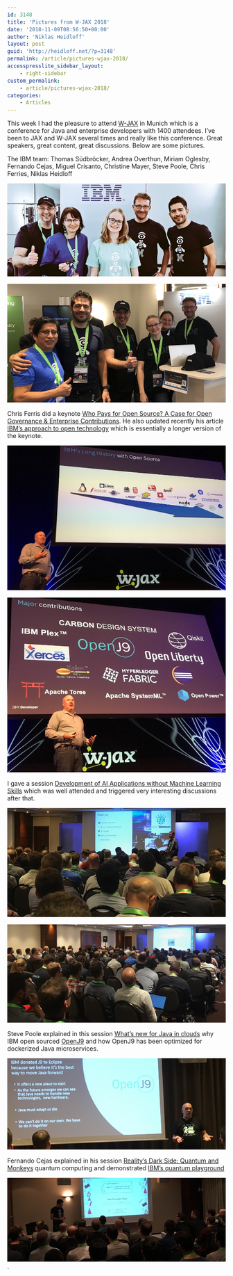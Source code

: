 ```yaml
---
id: 3148
title: 'Pictures from W-JAX 2018'
date: '2018-11-09T08:56:50+00:00'
author: 'Niklas Heidloff'
layout: post
guid: 'http://heidloff.net/?p=3148'
permalink: /article/pictures-wjax-2018/
accesspresslite_sidebar_layout:
    - right-sidebar
custom_permalink:
    - article/pictures-wjax-2018/
categories:
    - Articles
---
```


This week I had the pleasure to attend [W-JAX](http://jax.de) in Munich which is a conference for Java and enterprise developers with 1400 attendees. I’ve been to JAX and W-JAX several times and really like this conference. Great speakers, great content, great discussions. Below are some pictures.

The IBM team: Thomas Südbröcker, Andrea Overthun, Miriam Oglesby, Fernando Cejas, Miguel Crisanto, Christine Mayer, Steve Poole, Chris Ferries, Niklas Heidloff

![image](/assets/img/2018/11/wjax18-1.jpg)

![image](/assets/img/2018/11/wjax18-2.jpeg)

Chris Ferris did a keynote [Who Pays for Open Source? A Case for Open Governance &amp; Enterprise Contributions](https://jax.de/digital-transformation-innovation/who-pays-for-open-source-a-case-for-open-governance-enterprise-contributions/). He also updated recently his article [IBM’s approach to open technology](https://www.ibm.com/developerworks/cloud/library/cl-open-architecture-update/index.html) which is essentially a longer version of the keynote.

![image](/assets/img/2018/11/wjax18-5.jpeg)

![image](/assets/img/2018/11/wjax18-6.jpeg)

I gave a session [Development of AI Applications without Machine Learning Skills](https://jax.de/big-data-machine-learning/entwicklung-von-ai-applikationen-ohne-machine-learning-skills/) which was well attended and triggered very interesting discussions after that.

![image](/assets/img/2018/11/wjax18-3.jpg)

![image](/assets/img/2018/11/wjax18-4.jpg)

Steve Poole explained in this session [What’s new for Java in clouds](https://jax.de/core-java-jvm-languages/whats-new-for-java-in-the-cloud/) why IBM open sourced [OpenJ9](https://www.eclipse.org/openj9/) and how OpenJ9 has been optimized for dockerized Java microservices.

![image](/assets/img/2018/11/wjax18-7.jpeg)

Fernando Cejas explained in his session [Reality’s Dark Side: Quantum and Monkeys](https://jax.de/big-data-machine-learning/realitys-dark-side-quantum-and-monkeys/) quantum computing and demonstrated [IBM’s quantum playground](https://quantumexperience.ng.bluemix.net/qx/tutorial)

![image](/assets/img/2018/11/wjax18-8.jpeg).